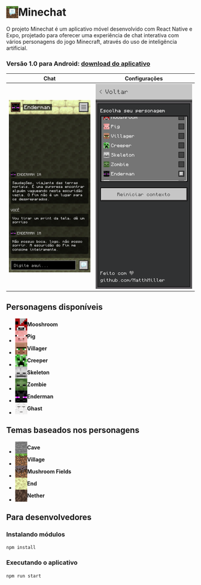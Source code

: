 # <div style="display: flex; align-items: center; max-height: max-content"><img height="32px" width="32px" style="place-self: center; max-height: max-content" src='./assets/icon.png'/> Minechat</div>

O projeto Minechat é um aplicativo móvel desenvolvido com React Native e Expo, projetado para oferecer uma experiência de chat interativa com vários personagens do jogo Minecraft, através do uso de inteligência artificial.

### Versão 1.0 para Android: <a href="">download do aplicativo</a>

|              Chat                        |               Configurações                |
| ---------------------------------------- | ----------------------------------------   |
| ![Chat](./screenshots/chat.png)          | ![Configurações](./screenshots/config.png) |

## Personagens disponíveis

- <div style="display: flex; align-items: center; max-height: max-content"><img height="32px" width="32px" style="place-self: center; max-height: max-content" src='./assets/heads/mooshroom.png'/> <b>Mooshroom</b></div>
- <div style="display: flex; align-items: center; max-height: max-content"><img height="32px" width="32px" style="place-self: center; max-height: max-content" src='./assets/heads/pig.png'/> <b>Pig</b></div>
- <div style="display: flex; align-items: center; max-height: max-content"><img height="32px" width="32px" style="place-self: center; max-height: max-content" src='./assets/heads/villager.png'/> <b>Villager</b></div>
- <div style="display: flex; align-items: center; max-height: max-content"><img height="32px" width="32px" style="place-self: center; max-height: max-content" src='./assets/heads/creeper.png'/> <b>Creeper</b></div>
- <div style="display: flex; align-items: center; max-height: max-content"><img height="32px" width="32px" style="place-self: center; max-height: max-content" src='./assets/heads/skeleton.png'/> <b>Skeleton</b></div>
- <div style="display: flex; align-items: center; max-height: max-content"><img height="32px" width="32px" style="place-self: center; max-height: max-content" src='./assets/heads/zombie.png'/> <b>Zombie</b></div>
- <div style="display: flex; align-items: center; max-height: max-content"><img height="32px" width="32px" style="place-self: center; max-height: max-content" src='./assets/heads/enderman.png'/> <b>Enderman</b></div>
- <div style="display: flex; align-items: center; max-height: max-content"><img height="32px" width="32px" style="place-self: center; max-height: max-content" src='./assets/heads/ghast.png'/> <b>Ghast</b></div>

## Temas baseados nos personagens

- <div style="display: flex; align-items: center; max-height: max-content"><img height="32px" width="32px" style="place-self: center; max-height: max-content" src='./assets/blocks/stone.png'/> <b>Cave</b></div>
- <div style="display: flex; align-items: center; max-height: max-content"><img height="32px" width="32px" style="place-self: center; max-height: max-content" src='./assets/blocks/grass_block.png'/> <b>Village</b></div>
- <div style="display: flex; align-items: center; max-height: max-content"><img height="32px" width="32px" style="place-self: center; max-height: max-content" src='./assets/blocks/mycelium.png'/> <b>Mushroom Fields</b></div>
- <div style="display: flex; align-items: center; max-height: max-content"><img height="32px" width="32px" style="place-self: center; max-height: max-content" src='./assets/blocks/end_stone.png'/> <b>End</b></div>
- <div style="display: flex; align-items: center; max-height: max-content"><img height="32px" width="32px" style="place-self: center; max-height: max-content" src='./assets/blocks/soul_sand.png'/> <b>Nether</b></div>

## Para desenvolvedores

### Instalando módulos

```
npm install
```

### Executando o aplicativo

```
npm run start
```
